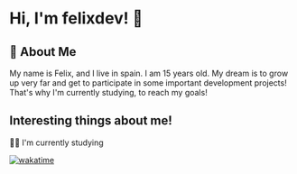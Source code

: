 
# Hi, I'm felixdev! 👋


## 🚀 About Me
My name is Felix, and I live in spain. I am 15 years old. 
My dream is to grow up very far and get to participate in some important development projects! 
That's why I'm currently studying, to reach my goals!

## Interesting things about me!
👩‍💻 I'm currently studying

[![wakatime](https://wakatime.com/badge/user/018edbbc-3e07-46a8-b79c-fc389b4e72ca.svg)](https://wakatime.com/@018edbbc-3e07-46a8-b79c-fc389b4e72ca)
